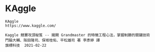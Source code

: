 
# KAggle
```
KAggle
https://www.kaggle.com/
```

```
Kaggle 競賽攻頂秘笈 -- 揭開 Grandmaster 的特徵工程心法，掌握制勝的關鍵技術
門脇大輔、阪田隆司、保坂桂佑、平松雄司 著 李彥婷 譯
旗標科技  2021-02-22
```
